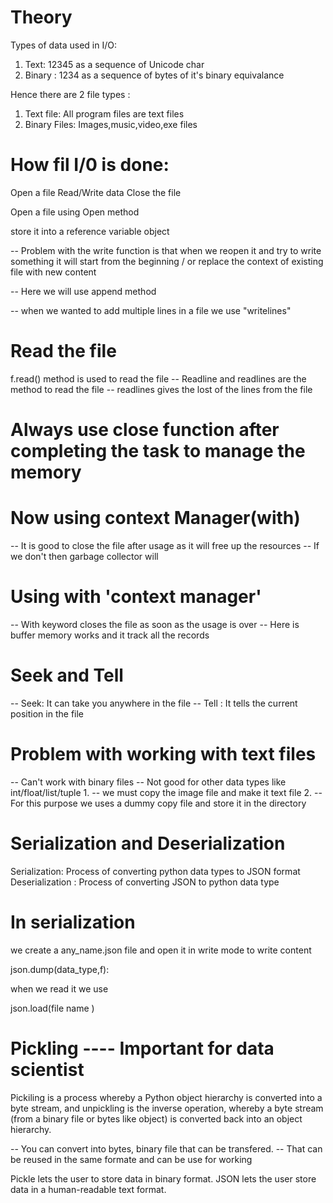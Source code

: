 # Theory

Types of data used in I/O:
1. Text: 12345 as a sequence of Unicode char
2. Binary : 1234 as a sequence of bytes of it's binary equivalance 

Hence there are 2 file types :
1. Text file: All program files are text files 
2. Binary Files: Images,music,video,exe files

# How fil I/0 is done:

Open a file 
Read/Write data
Close the file 


Open a file using Open method 

store it into a reference variable object 

-- Problem with the write function is that when we reopen it and try to write something it will start from the beginning / or replace the context of existing file with new content 

-- Here we will use append method 

-- when we wanted to add multiple lines in a file we use "writelines"

# Read the file 
f.read() method is used to read the file 
-- Readline and readlines are the method to read the file 
-- readlines gives the lost of the lines from the file 

# Always use close function after completing the task to manage the memory 



# Now using context Manager(with)

-- It is good to close the file after usage as it will free up the resources 
-- If we don't then garbage collector will
# Using with 'context manager'
-- With keyword closes the file as soon as the usage is over 
-- Here is buffer memory works and it track all the records 

# Seek and Tell 
-- Seek: It can take you anywhere in the file 
-- Tell : It tells the current position in the file 

# Problem with working with text files 
-- Can't work with binary files 
-- Not good for other data types like int/float/list/tuple
1.
-- we must copy the image file and make it text file 
2.
-- For this purpose we uses a dummy copy file and store it in the directory 

 # Serialization and Deserialization 

 Serialization: Process of converting python data types to JSON format 
 Deserialization : Process of converting JSON to python data type 

# In serialization 

we create a any_name.json file and open it in write mode to write content

json.dump(data_type,f):

when we read it we use 

json.load(file name )


# Pickling ---- Important for data scientist 

Pickiling is a process whereby a Python object hierarchy is converted into a byte stream, and unpickling is the inverse operation, whereby a byte stream (from a binary file or bytes like object) is converted back into an object hierarchy.


-- You can convert into bytes, binary file that can be transfered. 
-- That can be reused in the same formate and can be use for working 

Pickle lets the user to store data in binary format. JSON lets the user store data in a human-readable text format.









